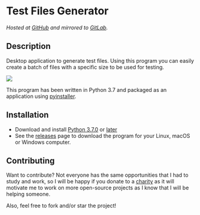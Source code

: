 # Test Files Generator

*Hosted at [GitHub](https://github.com/matuzalemmuller/test-files-generator) and mirrored to [GitLab](https://gitlab.com/matuzalemmuller/test-files-generator).*

## Description

Desktop application to generate test files. Using this program you can easily create a batch of files with a specific size to be used for testing.

![](https://i.imgur.com/etxAsS9.png)

This program has been written in Python 3.7 and packaged as an application using [pyinstaller](https://www.pyinstaller.org/).

## Installation

* Download and install [Python 3.7.0](https://www.python.org/downloads/release/python-370/) or [later](https://www.python.org/downloads/) 
* See the [releases](https://github.com/matuzalemmuller/test-files-generator/releases) page to download the program for your Linux, macOS or Windows computer.

## Contributing

Want to contribute? Not everyone has the same opportunities that I had to study and work, so I will be happy if you donate to a [charity](https://www.globalgiving.org/) as it will motivate me to work on more open-source projects as I know that I will be helping someone.

Also, feel free to fork and/or star the project! 